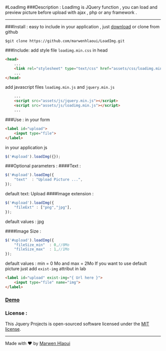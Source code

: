 
#LoadImg
###Description : 
LoadImg is JQuery function , you can load and preview picture before upload with ajax , php or any framework .


----------


###Install : 
easy to include in your application , just [download](https://github.com/marwenhlaoui/LoadImg/archive/master.zip) or clone from github

```git
$git clone https://github.com/marwenhlaoui/LoadImg.git 
```
###Include:
add style file `loadimg.min.css` in head
```html
<head>
	...
	<link rel="stylesheet" type="text/css" href="assets/css/loadimg.min.css">
	...
</head>
```


add javascript  files `loadimg.min.js`  and `jquery.min.js`
```html
	...
	<script src="assets/js/jquery.min.js"></script>
	<script src="assets/js/loadimg.min.js"></script>
	...
```
###Use : 
in your form
```html
<label id="upload">
	<input type="file">
</label>
```

in your application js 
```js
$('#upload').loadImg({});
```
###Optional parameters : 
####Text : 
```js
$('#upload').loadImg({
	"text"	: "Upload Picture ...",
});
```
default text: Upload
####Image extension : 
```js
$('#upload').loadImg({
	"fileExt" : ["png","jpg"],
});
```
default values : jpg

####Image Size : 
```js
$('#upload').loadImg({
	"fileSize_min"	: 0,//0Mo
	"fileSize_max"	: 1,//1Mo
});
```
default values : min = 0 Mo and max = 2Mo
If you want to use default picture just add `exist-img` attribut in lab 

```html
<label id="upload" exist-img="{ Url here }">
	<input type="file" name="img"> 
</label>
```

### [Demo](http://app.loadimg.marwenhlaoui.me/)

### License :

This Jquery Projects is open-sourced software licensed under the [MIT license](http://opensource.org/licenses/MIT).


----------
Made with &#9829; by [Marwen Hlaoui](http://marwenhlaoui.me)